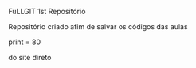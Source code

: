  FuLLGIT
 1st Repositório
 
 Repositório criado afim de salvar 
 os códigos das aulas

 print = 80 

do site direto
